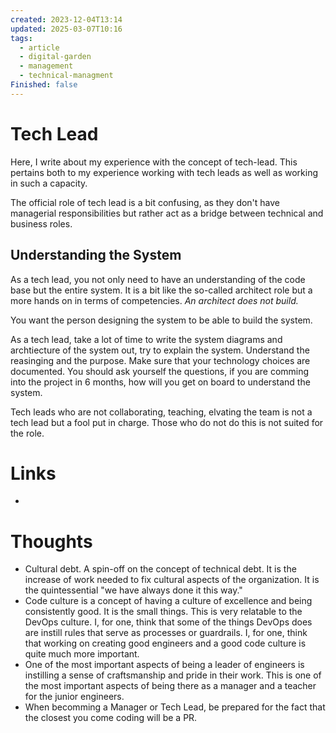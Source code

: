 ```yaml
---
created: 2023-12-04T13:14
updated: 2025-03-07T10:16
tags:
  - article
  - digital-garden
  - management
  - technical-managment
Finished: false
---
```


# Tech Lead
Here, I write about my experience with the concept of tech-lead. This pertains both to my experience working with tech leads as well as working in such a capacity. 

The official role of tech lead is a bit confusing, as they don't have managerial responsibilities but rather act as a bridge between technical and business roles. 

## Understanding the System
As a tech lead, you not only need to have an understanding of the code base but the entire system. It is a bit like the so-called architect role but a more hands on in terms of competencies. *An architect does not build.* 

You want the person designing the system to be able to build the system. 

As a tech lead, take a lot of time to write the system diagrams and archtiecture of the system out, try to explain the system. Understand the reasinging and the purpose. Make sure that your technology choices are documented. You should ask yourself the questions, if you are comming into the project in 6 months, how will you get on board to understand the system. 

Tech leads who are not collaborating, teaching, elvating the team is not a tech lead but a fool put in charge. Those who do not do this is not suited for the role. 
# Links
- 

# Thoughts 
- Cultural debt. A spin-off on the concept of technical debt. It is the increase of work needed to fix cultural aspects of the organization. It is the quintessential "we have always done it this way."
- Code culture is a concept of having a culture of excellence and being consistently good. It is the small things. This is very relatable to the DevOps culture. I, for one, think that some of the things DevOps does are instill rules that serve as processes or guardrails. I, for one, think that working on creating good engineers and a good code culture is quite much more important. 
- One of the most important aspects of being a leader of engineers is instilling a sense of craftsmanship and pride in their work. This is one of the most important aspects of being there as a manager and a teacher for the junior engineers. 
- When becomming a Manager or Tech Lead, be prepared for the fact that the closest you come coding will be a PR. 
